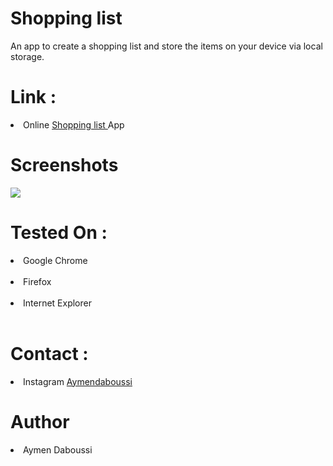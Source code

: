 <h1> Shopping list </h1>

An app to create a shopping list and store the items on your device via local storage.

<h1> Link : </h1>

<li> Online <a href="https://ay-da.github.io/Shopping-list/"> Shopping list </a> App </li>
<h1>Screenshots </h1>

<img src="https://ibb.co/ZKmGxXC" >

<h1> Tested On :</h1>

<li> Google Chrome </li> <br>
<li> Firefox </li> <br>
<li> Internet Explorer </li> <br>

<h1> Contact : </h1>

<li> Instagram <a href="https://www.instagram.com/aymendaboussi"> Aymendaboussi </a> </li>

<h1> Author </h1>
<li> Aymen Daboussi </li>
